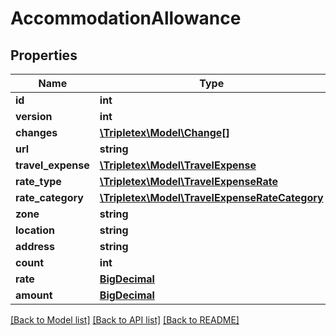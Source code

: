 # AccommodationAllowance

## Properties
Name | Type | Description | Notes
------------ | ------------- | ------------- | -------------
**id** | **int** |  | [optional] 
**version** | **int** |  | [optional] 
**changes** | [**\Tripletex\Model\Change[]**](Change.md) |  | [optional] 
**url** | **string** |  | [optional] 
**travel_expense** | [**\Tripletex\Model\TravelExpense**](TravelExpense.md) |  | [optional] 
**rate_type** | [**\Tripletex\Model\TravelExpenseRate**](TravelExpenseRate.md) |  | [optional] 
**rate_category** | [**\Tripletex\Model\TravelExpenseRateCategory**](TravelExpenseRateCategory.md) |  | [optional] 
**zone** | **string** |  | [optional] 
**location** | **string** |  | 
**address** | **string** |  | [optional] 
**count** | **int** |  | [optional] 
**rate** | [**BigDecimal**](BigDecimal.md) |  | [optional] 
**amount** | [**BigDecimal**](BigDecimal.md) |  | [optional] 

[[Back to Model list]](../README.md#documentation-for-models) [[Back to API list]](../README.md#documentation-for-api-endpoints) [[Back to README]](../README.md)

